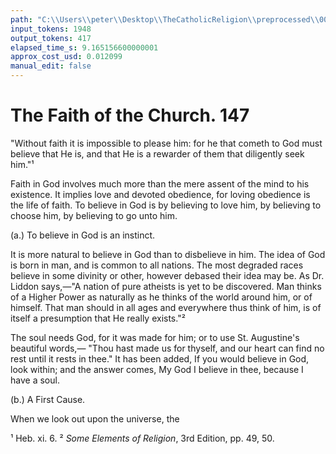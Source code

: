 ```yaml
---
path: "C:\\Users\\peter\\Desktop\\TheCatholicReligion\\preprocessed\\00166.jpg"
input_tokens: 1948
output_tokens: 417
elapsed_time_s: 9.165156600000001
approx_cost_usd: 0.012099
manual_edit: false
---
```

# The Faith of the Church. 147

"Without faith it is impossible to please him:
for he that cometh to God must believe that He
is, and that He is a rewarder of them that
diligently seek him."¹

Faith in God involves much more than the
mere assent of the mind to his existence. It
implies love and devoted obedience, for loving
obedience is the life of faith. To believe in God
is by believing to love him, by believing to
choose him, by believing to go unto him.

(a.) To believe in God is an instinct.

It is more natural to believe in God than to
disbelieve in him. The idea of God is born in
man, and is common to all nations. The most
degraded races believe in some divinity or other,
however debased their idea may be. As Dr.
Liddon says,—"A nation of pure atheists is yet
to be discovered. Man thinks of a Higher
Power as naturally as he thinks of the world
around him, or of himself. That man should in
all ages and everywhere thus think of him, is of
itself a presumption that He really exists."²

The soul needs God, for it was made for him;
or to use St. Augustine's beautiful words,—
"Thou hast made us for thyself, and our heart
can find no rest until it rests in thee." It has
been added, If you would believe in God, look
within; and the answer comes, My God I believe
in thee, because I have a soul.

(b.) A First Cause.

When we look out upon the universe, the

¹ Heb. xi. 6.
² *Some Elements of Religion*, 3rd Edition, pp. 49, 50.